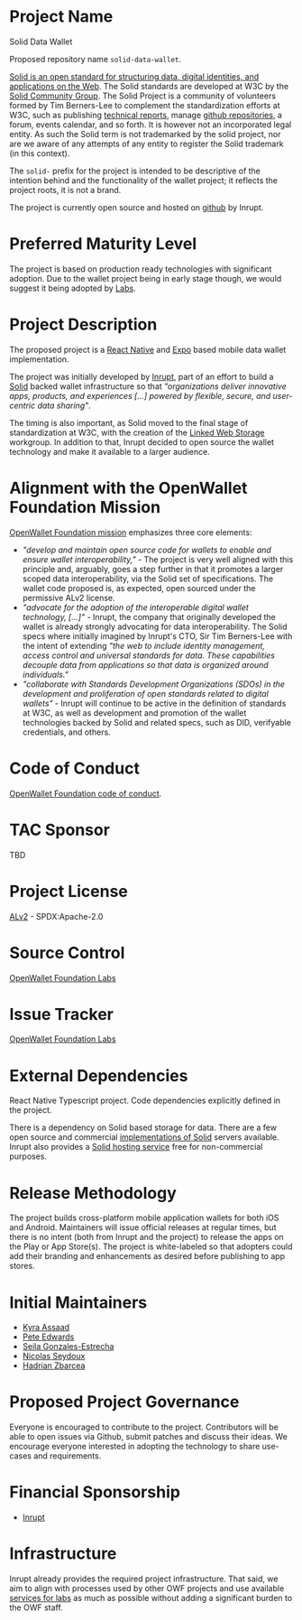 # Project Name

Solid Data Wallet

Proposed repository name `solid-data-wallet`.

[Solid is an open standard for structuring data, digital identities, and applications on the Web](https://solidproject.org/about). The Solid standards are developed at W3C by the [Solid Community Group](https://www.w3.org/community/solid/). The Solid Project is a community of volunteers formed by Tim Berners-Lee to complement the standardization efforts at W3C, such as publishing [technical reports](https://solidproject.org/TR/), manage [github repositories](https://github.com/solid), a forum, events calendar, and so forth. It is however not an incorporated legal entity. As such the Solid term is not trademarked by the solid project, nor are we aware of any attempts of any entity to register the Solid trademark (in this context).

The `solid-` prefix for the project is intended to be descriptive of the intention behind and the functionality of the wallet project; it reflects the project roots, it is not a brand.

The project is currently open source and hosted on [github](https://github.com/inrupt/inrupt-data-wallet) by Inrupt. 


# Preferred Maturity Level

The project is based on production ready technologies with significant adoption. Due to the wallet project being in early stage though, we would suggest it being adopted by [Labs](https://tac.openwallet.foundation/governance/project-lifecycle/#labs).

# Project Description

The proposed project is a [React Native](https://reactnative.dev/) and [Expo](https://expo.dev/) based mobile data wallet implementation.

The project was initially developed by [Inrupt](https://www.inrupt.com/solutions/data-wallet), part of an effort to build a [Solid](https://solidproject.org/) backed wallet infrastructure so that *"organizations deliver innovative apps, products, and experiences \[...] powered by flexible, secure, and user-centric data sharing"*.

The timing is also important, as Solid moved to the final stage of standardization at W3C, with the creation of the [Linked Web Storage](https://www.w3.org/groups/wg/lws/) workgroup. In addition to that, Inrupt decided to open source the wallet technology and make it available to a larger audience.

# Alignment with the OpenWallet Foundation Mission
[OpenWallet Foundation mission](https://tac.openwallet.foundation/governance/charter/) emphasizes three core elements:
* *"develop and maintain open source code for wallets to enable and ensure wallet interoperability,"* - The project is very well aligned with this principle and, arguably, goes a step further in that it promotes a larger scoped data interoperability, via the Solid set of specifications. The wallet code proposed is, as expected, open sourced under the permissive ALv2 license.
* *"advocate for the adoption of the interoperable digital wallet technology, \[...]"* - Inrupt, the company that originally developed the wallet is already strongly advocating for data interoperability. The Solid specs where initially imagined by Inrupt's CTO, Sir Tim Berners-Lee with the intent of extending *"the web to include identity management, access control and universal standards for data. These capabilities decouple data from applications so that data is organized around individuals."*
* *"collaborate with Standards Development Organizations (SDOs) in the development and proliferation of open standards related to digital wallets"* - Inrupt will continue to be active in the definition of standards at W3C, as well as development and promotion of the wallet technologies backed by Solid and related specs, such as DID, verifyable credentials, and others.

# Code of Conduct

[OpenWallet Foundation code of conduct](https://tac.openwallet.foundation/governance/code-of-conduct/).

# TAC Sponsor
TBD

# Project License
[ALv2](https://www.apache.org/licenses/LICENSE-2.0) - SPDX:Apache-2.0

# Source Control

[OpenWallet Foundation Labs](https://github.com/openwallet-foundation-labs)

# Issue Tracker

[OpenWallet Foundation Labs](https://github.com/openwallet-foundation-labs)

# External Dependencies

React Native Typescript project. Code dependencies explicitly defined in the project.

There is a dependency on Solid based storage for data. There are a few open source and commercial [implementations of Solid](https://solidproject.org/for-developers#hosted-pod-services) servers available. Inrupt also provides a [Solid hosting service](https://start.ap.inrupt.com/profile) free for non-commercial purposes.

# Release Methodology

The project builds cross-platform mobile application wallets for both iOS and Android. Maintainers will issue official releases at regular times, but there is no intent (both from Inrupt and the project) to release the apps on the Play or App Store(s). The project is white-labeled so that adopters could add their branding and enhancements as desired before publishing to app stores.

# Initial Maintainers

* [Kyra Assaad](https://github.com/KyraAssaad)
* [Pete Edwards](https://github.com/edwardsph)
* [Seila Gonzales-Estrecha](https://github.com/seilagonzalez)
* [Nicolas Seydoux](https://github.com/NSeydoux)
* [Hadrian Zbarcea](https://github.com/hzbarcea)

# Proposed Project Governance

Everyone is encouraged to contribute to the project. Contributors will be able to open issues via Github, submit patches and discuss their ideas. We encourage everyone interested in adopting the technology to share use-cases and requirements.

# Financial Sponsorship

* [Inrupt](https://www.inrupt.com/about)

# Infrastructure

Inrupt already provides the required project infrastructure. That said, we aim to align with processes used by other OWF projects and use available
[services for labs](https://tac.openwallet.foundation/governance/project-and-lab-services/) as much as possible without adding a significant burden to the OWF staff.

